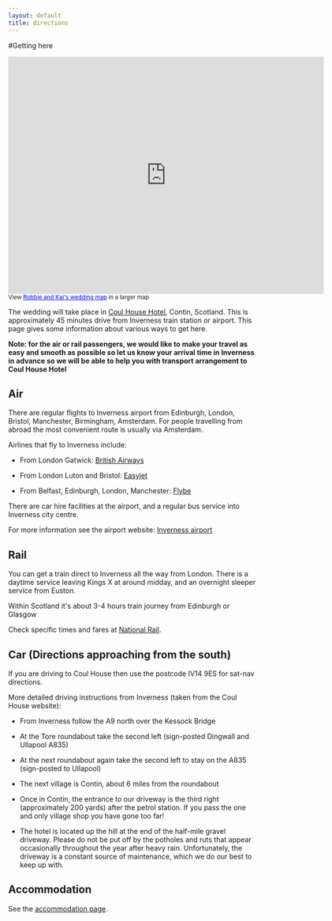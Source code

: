 ```yaml
---
layout: default
title: directions
---
```


#Getting here

<div class='gmaps'>
<iframe width="640" height="480" frameborder="0" scrolling="no" marginheight="0" marginwidth="0" src="https://maps.google.co.uk/maps/ms?msa=0&amp;msid=216947055802982788673.0004c80143f8399bd2190&amp;ie=UTF8&amp;t=m&amp;source=embed&amp;ll=57.585087,-4.476929&amp;spn=0.353352,0.878906&amp;z=10&amp;output=embed"></iframe><br /><small>View <a href="https://maps.google.co.uk/maps/ms?msa=0&amp;msid=216947055802982788673.0004c80143f8399bd2190&amp;ie=UTF8&amp;t=m&amp;source=embed&amp;ll=57.585087,-4.476929&amp;spn=0.353352,0.878906&amp;z=10" style="color:#0000FF;text-align:left">Robbie and Kai's wedding map</a> in a larger map</small>
</div>

The wedding will take place in [Coul House Hotel](http://www.coulhousehotel.co.uk/), Contin, Scotland. This is approximately 45 minutes drive from Inverness train station or airport. This page gives some information about various ways to get here.

**Note: for the air or rail passengers, we would like to make your travel as easy and smooth as possible so let us know your arrival time in Inverness in advance so we will be able to help you with transport arrangement to Coul House Hotel**


## Air
There are regular flights to Inverness airport from Edinburgh, London, Bristol, Manchester, Birmingham, Amsterdam. For people travelling from abroad the most convenient route is usually via Amsterdam.

Airlines that fly to Inverness include:

* From London Gatwick: [British Airways](http://www.ba.com/)

* From London Luton and Bristol: [Easyjet](http://www.easyjet.com/)

* From Belfast, Edinburgh, London, Manchester: [Flybe](http://www.flybe.com/)

There are car hire facilities at the airport, and a regular bus service into Inverness city centre.

For more information see the airport website: [Inverness airport](http://www.hial.co.uk:8000/inverness-airport/)

## Rail
You can get a train direct to Inverness all the way from London. There is a daytime service leaving Kings X at around midday, and an overnight sleeper service from Euston.

Within Scotland it's about 3-4 hours train journey from Edinburgh or Glasgow

Check specific times and fares at [National Rail](http://www.nationalrail.co.uk/).

## Car (Directions approaching from the south)

If you are driving to Coul House then use the postcode IV14 9ES for sat-nav directions.

More detailed driving instructions from Inverness (taken from the Coul House website):

* From Inverness follow the A9 north over the Kessock Bridge

* At the Tore roundabout take the second left (sign-posted Dingwall and Ullapool A835)

* At the next roundabout again take the second left to stay on the A835 (sign-posted to Ullapool)

* The next village is Contin, about 6 miles from the roundabout

* Once in Contin, the entrance to our driveway is the third right (approximately 200 yards) after the petrol station. If you pass the one and only village shop you have gone too far!

* The hotel is located up the hill at the end of the half-mile gravel driveway. Please do not be put off by the potholes and ruts that appear occasionally throughout the year after heavy rain. Unfortunately, the driveway is a constant source of maintenance, which we do our best to keep up with.


## Accommodation

See the [accommodation page](/accommodation).
